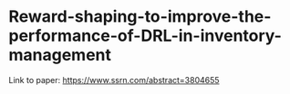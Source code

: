 # Reward-shaping-to-improve-the-performance-of-DRL-in-inventory-management
Link to paper: https://www.ssrn.com/abstract=3804655 
